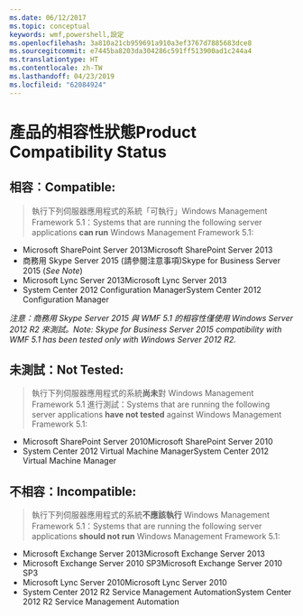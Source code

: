 ```yaml
---
ms.date: 06/12/2017
ms.topic: conceptual
keywords: wmf,powershell,設定
ms.openlocfilehash: 3a810a21cb959691a910a3ef3767d7885683dce8
ms.sourcegitcommit: e7445ba8203da304286c591ff513900ad1c244a4
ms.translationtype: HT
ms.contentlocale: zh-TW
ms.lasthandoff: 04/23/2019
ms.locfileid: "62084924"
---
```

# <a name="product-compatibility-status"></a><span data-ttu-id="b48e1-102">產品的相容性狀態</span><span class="sxs-lookup"><span data-stu-id="b48e1-102">Product Compatibility Status</span></span>

## <a name="compatible"></a><span data-ttu-id="b48e1-103">相容︰</span><span class="sxs-lookup"><span data-stu-id="b48e1-103">Compatible:</span></span>
> <span data-ttu-id="b48e1-104">執行下列伺服器應用程式的系統「可執行」Windows Management Framework 5.1：</span><span class="sxs-lookup"><span data-stu-id="b48e1-104">Systems that are running the following server applications **can run** Windows Management Framework 5.1:</span></span>

- <span data-ttu-id="b48e1-105">Microsoft SharePoint Server 2013</span><span class="sxs-lookup"><span data-stu-id="b48e1-105">Microsoft SharePoint Server 2013</span></span>
- <span data-ttu-id="b48e1-106">商務用 Skype Server 2015 (請參閱注意事項)</span><span class="sxs-lookup"><span data-stu-id="b48e1-106">Skype for Business Server 2015 (_See Note_)</span></span>
- <span data-ttu-id="b48e1-107">Microsoft Lync Server 2013</span><span class="sxs-lookup"><span data-stu-id="b48e1-107">Microsoft Lync Server 2013</span></span>
- <span data-ttu-id="b48e1-108">System Center 2012 Configuration Manager</span><span class="sxs-lookup"><span data-stu-id="b48e1-108">System Center 2012 Configuration Manager</span></span>

<span data-ttu-id="b48e1-109">_注意：商務用 Skype Server 2015 與 WMF 5.1 的相容性僅使用 Windows Server 2012 R2 來測試。_</span><span class="sxs-lookup"><span data-stu-id="b48e1-109">_Note: Skype for Business Server 2015 compatibility with WMF 5.1 has been tested only with Windows Server 2012 R2._</span></span>

## <a name="not-tested"></a><span data-ttu-id="b48e1-110">未測試：</span><span class="sxs-lookup"><span data-stu-id="b48e1-110">Not Tested:</span></span>
> <span data-ttu-id="b48e1-111">執行下列伺服器應用程式的系統**尚未**對 Windows Management Framework 5.1 進行測試：</span><span class="sxs-lookup"><span data-stu-id="b48e1-111">Systems that are running the following server applications **have not tested** against Windows Management Framework 5.1:</span></span>

- <span data-ttu-id="b48e1-112">Microsoft SharePoint Server 2010</span><span class="sxs-lookup"><span data-stu-id="b48e1-112">Microsoft SharePoint Server 2010</span></span>
- <span data-ttu-id="b48e1-113">System Center 2012 Virtual Machine Manager</span><span class="sxs-lookup"><span data-stu-id="b48e1-113">System Center 2012 Virtual Machine Manager</span></span>

## <a name="incompatible"></a><span data-ttu-id="b48e1-114">不相容：</span><span class="sxs-lookup"><span data-stu-id="b48e1-114">Incompatible:</span></span>
> <span data-ttu-id="b48e1-115">執行下列伺服器應用程式的系統**不應該執行** Windows Management Framework 5.1：</span><span class="sxs-lookup"><span data-stu-id="b48e1-115">Systems that are running the following server applications **should not run** Windows Management Framework 5.1:</span></span>

- <span data-ttu-id="b48e1-116">Microsoft Exchange Server 2013</span><span class="sxs-lookup"><span data-stu-id="b48e1-116">Microsoft Exchange Server 2013</span></span>
- <span data-ttu-id="b48e1-117">Microsoft Exchange Server 2010 SP3</span><span class="sxs-lookup"><span data-stu-id="b48e1-117">Microsoft Exchange Server 2010 SP3</span></span>
- <span data-ttu-id="b48e1-118">Microsoft Lync Server 2010</span><span class="sxs-lookup"><span data-stu-id="b48e1-118">Microsoft Lync Server 2010</span></span>
- <span data-ttu-id="b48e1-119">System Center 2012 R2 Service Management Automation</span><span class="sxs-lookup"><span data-stu-id="b48e1-119">System Center 2012 R2 Service Management Automation</span></span>
